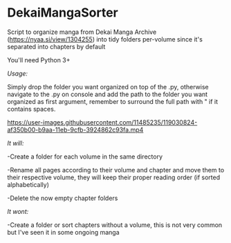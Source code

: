 # DekaiMangaSorter
Script to organize manga from Dekai Manga Archive (https://nyaa.si/view/1304255) into tidy folders per-volume since it's separated into chapters by default

You'll need Python 3+

_Usage:_

Simply drop the folder you want organized on top of the .py, otherwise navigate to the .py on console and add the path to the folder you want organized as first argument, remember to surround the full path with " if it contains spaces.

https://user-images.githubusercontent.com/11485235/119030824-af350b00-b9aa-11eb-9cfb-3924862c93fa.mp4

_It will:_

  -Create a folder for each volume in the same directory
  
  -Rename all pages according to their volume and chapter and move them to their respective volume, they will keep their proper reading order (if sorted alphabetically)
  
  -Delete the now empty chapter folders

_It wont:_

  -Create a folder or sort chapters without a volume, this is not very common but I've seen it in some ongoing manga
